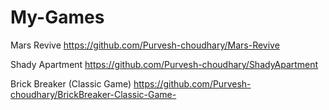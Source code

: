 # My-Games

Mars Revive
https://github.com/Purvesh-choudhary/Mars-Revive

Shady Apartment
https://github.com/Purvesh-choudhary/ShadyApartment

Brick Breaker (Classic Game)
https://github.com/Purvesh-choudhary/BrickBreaker-Classic-Game-
